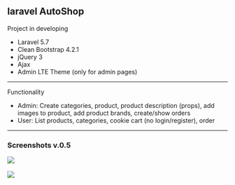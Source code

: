<h2>laravel AutoShop</h2>
<p>Project in developing</p>
<ul>
    <li>Laravel 5.7</li>
    <li>Clean Bootstrap 4.2.1</li>
    <li>jQuery 3</li>
    <li>Ajax</li>
    <li>Admin LTE Theme (only for admin pages)</li>
</ul>
<hr>
Functionality
<ul>
    <li>Admin: Create categories, product, product description (props), add images to product, add product brands, create/show orders</li>
    <li>User: List products, categories, cookie cart (no login/register), order</li>
</ul>
<hr>
<h3>Screenshots v.0.5</h3>
<img src="https://i.imgur.com/ZlvQ1SC.png"><br><br>
<img src="https://i.imgur.com/KTMXko8.png">